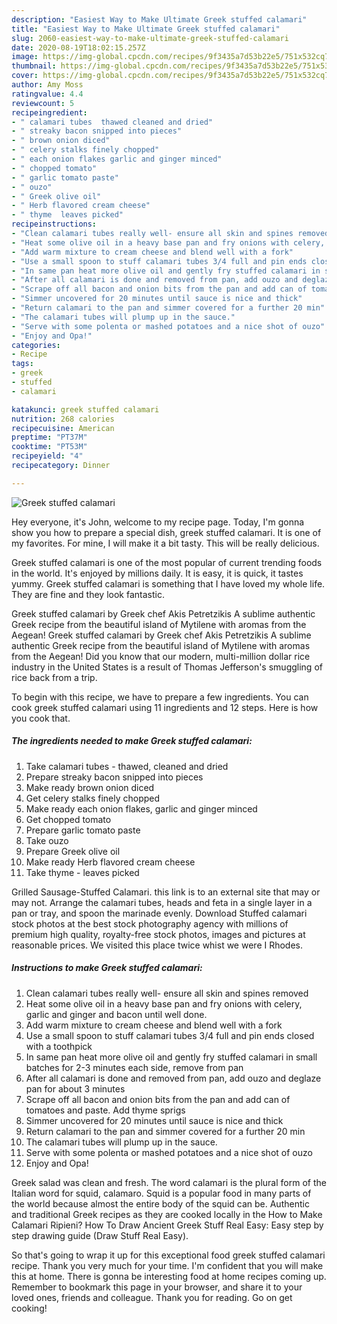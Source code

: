 ```yaml
---
description: "Easiest Way to Make Ultimate Greek stuffed calamari"
title: "Easiest Way to Make Ultimate Greek stuffed calamari"
slug: 2060-easiest-way-to-make-ultimate-greek-stuffed-calamari
date: 2020-08-19T18:02:15.257Z
image: https://img-global.cpcdn.com/recipes/9f3435a7d53b22e5/751x532cq70/greek-stuffed-calamari-recipe-main-photo.jpg
thumbnail: https://img-global.cpcdn.com/recipes/9f3435a7d53b22e5/751x532cq70/greek-stuffed-calamari-recipe-main-photo.jpg
cover: https://img-global.cpcdn.com/recipes/9f3435a7d53b22e5/751x532cq70/greek-stuffed-calamari-recipe-main-photo.jpg
author: Amy Moss
ratingvalue: 4.4
reviewcount: 5
recipeingredient:
- " calamari tubes  thawed cleaned and dried"
- " streaky bacon snipped into pieces"
- " brown onion diced"
- " celery stalks finely chopped"
- " each onion flakes garlic and ginger minced"
- " chopped tomato"
- " garlic tomato paste"
- " ouzo"
- " Greek olive oil"
- " Herb flavored cream cheese"
- " thyme  leaves picked"
recipeinstructions:
- "Clean calamari tubes really well- ensure all skin and spines removed"
- "Heat some olive oil in a heavy base pan and fry onions with celery, garlic and ginger and bacon until well done."
- "Add warm mixture to cream cheese and blend well with a fork"
- "Use a small spoon to stuff calamari tubes 3/4 full and pin ends closed with a toothpick"
- "In same pan heat more olive oil and gently fry stuffed calamari in small batches for 2-3 minutes each side, remove from pan"
- "After all calamari is done and removed from pan, add ouzo and deglaze pan for about 3 minutes"
- "Scrape off all bacon and onion bits from the pan and add can of tomatoes and paste. Add thyme sprigs"
- "Simmer uncovered for 20 minutes until sauce is nice and thick"
- "Return calamari to the pan and simmer covered for a further 20 min"
- "The calamari tubes will plump up in the sauce."
- "Serve with some polenta or mashed potatoes and a nice shot of ouzo"
- "Enjoy and Opa!"
categories:
- Recipe
tags:
- greek
- stuffed
- calamari

katakunci: greek stuffed calamari 
nutrition: 268 calories
recipecuisine: American
preptime: "PT37M"
cooktime: "PT53M"
recipeyield: "4"
recipecategory: Dinner

---
```



![Greek stuffed calamari](https://img-global.cpcdn.com/recipes/9f3435a7d53b22e5/751x532cq70/greek-stuffed-calamari-recipe-main-photo.jpg)

Hey everyone, it's John, welcome to my recipe page. Today, I'm gonna show you how to prepare a special dish, greek stuffed calamari. It is one of my favorites. For mine, I will make it a bit tasty. This will be really delicious.

Greek stuffed calamari is one of the most popular of current trending foods in the world. It's enjoyed by millions daily. It is easy, it is quick, it tastes yummy. Greek stuffed calamari is something that I have loved my whole life. They are fine and they look fantastic.

Greek stuffed calamari by Greek chef Akis Petretzikis A sublime authentic Greek recipe from the beautiful island of Mytilene with aromas from the Aegean! Greek stuffed calamari by Greek chef Akis Petretzikis A sublime authentic Greek recipe from the beautiful island of Mytilene with aromas from the Aegean! Did you know that our modern, multi-million dollar rice industry in the United States is a result of Thomas Jefferson&#39;s smuggling of rice back from a trip.


To begin with this recipe, we have to prepare a few ingredients. You can cook greek stuffed calamari using 11 ingredients and 12 steps. Here is how you cook that.

<!--inarticleads1-->

##### The ingredients needed to make Greek stuffed calamari:

1. Take  calamari tubes - thawed, cleaned and dried
1. Prepare  streaky bacon snipped into pieces
1. Make ready  brown onion diced
1. Get  celery stalks finely chopped
1. Make ready  each onion flakes, garlic and ginger minced
1. Get  chopped tomato
1. Prepare  garlic tomato paste
1. Take  ouzo
1. Prepare  Greek olive oil
1. Make ready  Herb flavored cream cheese
1. Take  thyme - leaves picked


Grilled Sausage-Stuffed Calamari. this link is to an external site that may or may not. Arrange the calamari tubes, heads and feta in a single layer in a pan or tray, and spoon the marinade evenly. Download Stuffed calamari stock photos at the best stock photography agency with millions of premium high quality, royalty-free stock photos, images and pictures at reasonable prices. We visited this place twice whist we were I Rhodes. 

<!--inarticleads2-->

##### Instructions to make Greek stuffed calamari:

1. Clean calamari tubes really well- ensure all skin and spines removed
1. Heat some olive oil in a heavy base pan and fry onions with celery, garlic and ginger and bacon until well done.
1. Add warm mixture to cream cheese and blend well with a fork
1. Use a small spoon to stuff calamari tubes 3/4 full and pin ends closed with a toothpick
1. In same pan heat more olive oil and gently fry stuffed calamari in small batches for 2-3 minutes each side, remove from pan
1. After all calamari is done and removed from pan, add ouzo and deglaze pan for about 3 minutes
1. Scrape off all bacon and onion bits from the pan and add can of tomatoes and paste. Add thyme sprigs
1. Simmer uncovered for 20 minutes until sauce is nice and thick
1. Return calamari to the pan and simmer covered for a further 20 min
1. The calamari tubes will plump up in the sauce.
1. Serve with some polenta or mashed potatoes and a nice shot of ouzo
1. Enjoy and Opa!


Greek salad was clean and fresh. The word calamari is the plural form of the Italian word for squid, calamaro. Squid is a popular food in many parts of the world because almost the entire body of the squid can be. Authentic and traditional Greek recipes as they are cooked locally in the How to Make Calamari Ripieni? How To Draw Ancient Greek Stuff Real Easy: Easy step by step drawing guide (Draw Stuff Real Easy). 

So that's going to wrap it up for this exceptional food greek stuffed calamari recipe. Thank you very much for your time. I'm confident that you will make this at home. There is gonna be interesting food at home recipes coming up. Remember to bookmark this page in your browser, and share it to your loved ones, friends and colleague. Thank you for reading. Go on get cooking!
